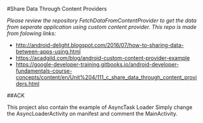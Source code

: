 #Share Data Through Content Providers

*Please review the repository FetchDataFromContentProvider to get the data from seperate application using custom content provider.
This repo is made from folowing links:*
- http://android-delight.blogspot.com/2016/07/how-to-sharing-data-between-apps-using.html
- https://acadgild.com/blog/android-custom-content-provider-example
- https://google-developer-training.gitbooks.io/android-developer-fundamentals-course-concepts/content/en/Unit%204/111_c_share_data_through_content_providers.html



##ACK 

This project also contain the example of AsyncTask Loader
Simply change the AsyncLoaderActivity on manifest and comment the MainActivity.

